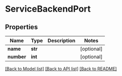 # ServiceBackendPort

## Properties
Name | Type | Description | Notes
------------ | ------------- | ------------- | -------------
**name** | **str** |  | [optional] 
**number** | **int** |  | [optional] 

[[Back to Model list]](../README.md#documentation-for-models) [[Back to API list]](../README.md#documentation-for-api-endpoints) [[Back to README]](../README.md)

